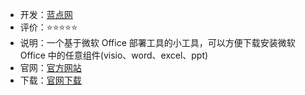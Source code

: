 - 开发：[蓝点网](https://otp.landian.vip/zh-cn/)
- 评价：⭐⭐⭐⭐⭐
- 说明：一个基于微软 Office 部署工具的小工具，可以方便下载安装微软 Office 中的任意组件(visio、word、excel、ppt)
- 官网：[官方网站](https://otp.landian.vip/zh-cn/)
- 下载：[官网下载](https://otp.landian.vip/zh-cn/download.html)

